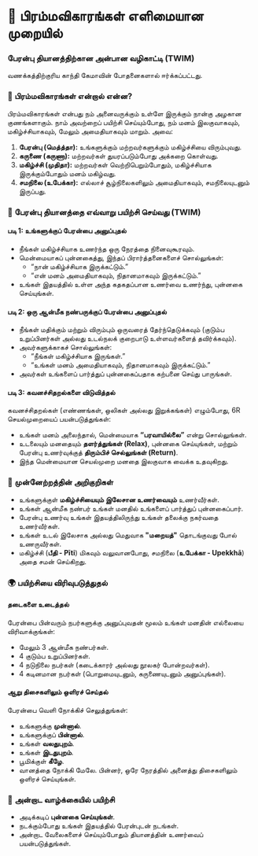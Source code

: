 # **🌼 பிரம்மவிகாரங்கள் எளிமையான முறையில்**

### **பேரன்பு தியானத்திற்கான அன்பான வழிகாட்டி (TWIM)**

வணக்கத்திற்குரிய காந்தி கேமாவின் போதனைகளால் ஈர்க்கப்பட்டது.

### **🌟 பிரம்மவிகாரங்கள் என்றால் என்ன?**

பிரம்மவிகாரங்கள் என்பது நம் அனைவருக்கும் உள்ளே இருக்கும் நான்கு அழகான குணங்களாகும். நாம் அவற்றைப் பயிற்சி செய்யும்போது, நம் மனம் இலகுவாகவும், மகிழ்ச்சியாகவும், மேலும் அமைதியாகவும் மாறும். அவை:

1. **பேரன்பு (மெத்த்தா):** உங்களுக்கும் மற்றவர்களுக்கும் மகிழ்ச்சியை விரும்புவது.
2. **கருணை (கருணா):** மற்றவர்கள் துயரப்படும்போது அக்கறை கொள்வது.
3. **மகிழ்ச்சி (முதிதா):** மற்றவர்கள் வெற்றிபெறும்போதும், மகிழ்ச்சியாக இருக்கும்போதும் மனம் மகிழ்வது.
4. **சமநிலை (உபேக்கா):** எல்லாச் சூழ்நிலைகளிலும் அமைதியாகவும், சமநிலையுடனும் இருப்பது.

### **🧘 பேரன்பு தியானத்தை எவ்வாறு பயிற்சி செய்வது (TWIM)**

#### **படி 1: உங்களுக்குப் பேரன்பை அனுப்புதல்**

* நீங்கள் மகிழ்ச்சியாக உணர்ந்த ஒரு நேரத்தை நினைவுகூரவும்.
* மென்மையாகப் புன்னகைத்து, இந்தப் பிரார்த்தனைகளைச் சொல்லுங்கள்:
  * “நான் மகிழ்ச்சியாக இருக்கட்டும்.”
  * “என் மனம் அமைதியாகவும், நிதானமாகவும் இருக்கட்டும்.”
* உங்கள் இதயத்தில் உள்ள அந்த கதகதப்பான உணர்வை உணர்ந்து, புன்னகை செய்யுங்கள்.

#### **படி 2: ஒரு ஆன்மீக நண்பருக்குப் பேரன்பை அனுப்புதல்**

* நீங்கள் மதிக்கும் மற்றும் விரும்பும் ஒருவரைத் தேர்ந்தெடுக்கவும் (குடும்ப உறுப்பினர்கள் அல்லது உடல்நலக் குறைபாடு உள்ளவர்களைத் தவிர்க்கவும்).
* அவர்களுக்காகச் சொல்லுங்கள்:
  * “நீங்கள் மகிழ்ச்சியாக இருங்கள்.”
  * “உங்கள் மனம் அமைதியாகவும், நிதானமாகவும் இருக்கட்டும்.”
* அவர்கள் உங்களைப் பார்த்துப் புன்னகைப்பதாக கற்பனை செய்து பாருங்கள்.

#### **படி 3: கவனச்சிதறல்களை விடுவித்தல்**

கவனச்சிதறல்கள் (எண்ணங்கள், ஒலிகள் அல்லது இறுக்கங்கள்) எழும்போது, 6R செயல்முறையைப் பயன்படுத்துங்கள்:

* உங்கள் மனம் அலைந்தால், மென்மையாக **“பரவாயில்லை”** என்று சொல்லுங்கள்.
* உடலையும் மனதையும் **தளர்த்துங்கள் (Relax)**, புன்னகை செய்யுங்கள், மற்றும் பேரன்பு உணர்வுக்குத் **திரும்பிச் செல்லுங்கள் (Return)**.
* இந்த மென்மையான செயல்முறை மனதை இலகுவாக வைக்க உதவுகிறது.

### **🌱 முன்னேற்றத்தின் அறிகுறிகள்**

* உங்களுக்குள் **மகிழ்ச்சியையும் இலேசான உணர்வையும்** உணர்வீர்கள்.
* உங்கள் ஆன்மீக நண்பர் உங்கள் மனதில் உங்களைப் பார்த்துப் புன்னகைப்பார்.
* பேரன்பு உணர்வு உங்கள் இதயத்திலிருந்து உங்கள் தலைக்கு நகர்வதை உணர்வீர்கள்.
* உங்கள் உடல் இலேசாக அல்லது மெதுவாக **"மறையத்"** தொடங்குவது போல் உணருவீர்கள்.
* மகிழ்ச்சி (**பீதி \- Pīti**) மிகவும் வலுவானபோது, சமநிலை (**உபேக்கா \- Upekkhā**) அதை சமன் செய்கிறது.

### **🌍 பயிற்சியை விரிவுபடுத்துதல்**

#### **தடைகளை உடைத்தல்**

பேரன்பை பின்வரும் நபர்களுக்கு அனுப்புவதன் மூலம் உங்கள் மனதின் எல்லையை விரிவாக்குங்கள்:

* மேலும் 3 ஆன்மீக நண்பர்கள்.
* 4 குடும்ப உறுப்பினர்கள்.
* 4 நடுநிலை நபர்கள் (கடைக்காரர் அல்லது நூலகர் போன்றவர்கள்).
* 4 கடினமான நபர்கள் (பொறுமையுடனும், கருணையுடனும் அனுப்புங்கள்).

#### **ஆறு திசைகளிலும் ஒளிரச் செய்தல்**

பேரன்பை வெளி நோக்கிச் செலுத்துங்கள்:

* உங்களுக்கு **முன்னால்**.
* உங்களுக்குப் **பின்னால்**.
* உங்கள் **வலதுபுறம்**.
* உங்கள் **இடதுபுறம்**.
* பூமிக்குள் **கீழே**.
* வானத்தை நோக்கி மேலே.
  பின்னர், ஒரே நேரத்தில் அனைத்து திசைகளிலும் ஒளிரச் செய்யுங்கள்.

### **🌸 அன்றாட வாழ்க்கையில் பயிற்சி**

* அடிக்கடிப் **புன்னகை செய்யுங்கள்**.
* நடக்கும்போது உங்கள் இதயத்தில் பேரன்புடன் நடங்கள்.
* அன்றாட வேலைகளைச் செய்யும்போதும் தியானத்தின் உணர்வைப் பயன்படுத்துங்கள்.
